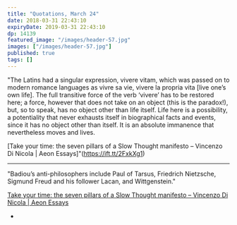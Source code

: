 ```yaml
---
title: "Quotations, March 24"
date: 2018-03-31 22:43:10
expiryDate: 2019-03-31 22:43:10
dp: 14139
featured_image: "/images/header-57.jpg"
images: ["/images/header-57.jpg"]
published: true
tags: []
---
```




"The Latins had a singular expression, vivere vitam, which was passed on to modern romance languages as vivre sa vie, vivere la propria vita [live one’s own life]. The full transitive force of the verb ‘vivere’ has to be restored here; a force, however that does not take on an object (this is the paradox!), but, so to speak, has no object other than life itself. Life here is a possibility, a potentiality that never exhausts itself in biographical facts and events, since it has no object other than itself. It is an absolute immanence that nevertheless moves and lives.

[Take your time: the seven pillars of a Slow Thought manifesto – Vincenzo Di Nicola | Aeon Essays]"(https://ift.tt/2FxkXg1)

----------------

"Badiou’s anti-philosophers include Paul of Tarsus, Friedrich Nietzsche, Sigmund Freud and his follower Lacan, and Wittgenstein."

[Take your time: the seven pillars of a Slow Thought manifesto – Vincenzo Di Nicola | Aeon Essays](https://ift.tt/2FxkXg1)


-

